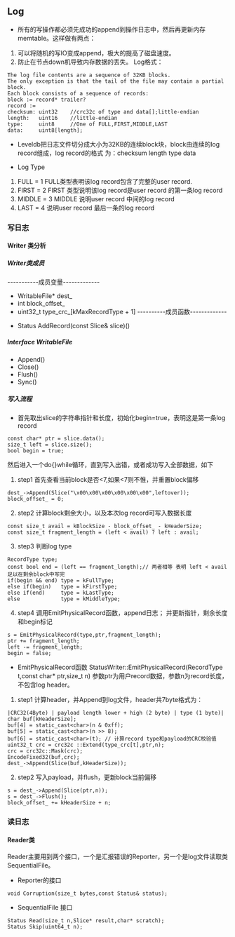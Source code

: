 ## Log
- 所有的写操作都必须先成功的append到操作日志中，然后再更新内存memtable。这样做有两点：
1. 可以将随机的写IO变成append，极大的提高了磁盘速度。
2. 防止在节点down机导致内存数据的丢失。
Log格式：
```
The log file contents are a sequence of 32KB blocks.
The only exception is that the tail of the file may contain a partial block.
Each block consists of a sequence of records:
block := record* trailer?
record := 
checksum: uint32    //crc32c of type and data[];little-endian
length:   uint16    //little-endian
type:     uint8     //One of FULL,FIRST,MIDDLE,LAST
data:     uint8[length];
```
- Leveldb把日志文件切分成大小为32KB的连续block块，block由连续的log record组成，log record的格式
为：checksum length type data

- Log Type
1. FULL = 1 FULL类型表明该log record包含了完整的user record.
2. FIRST = 2 FIRST 类型说明该log record是user record 的第一条log record
3. MIDDLE = 3 MIDDLE 说明user record 中间的log record
4. LAST = 4          说明user record 最后一条的log record

### 写日志

#### Writer 类分析
##### Writer类成员
-----------成员变量-------------
- WritableFile* dest_
- int block_offset_
- uint32_t type_crc_[kMaxRecordType + 1]
----------成员函数-------------
+ Status AddRecord(const Slice& slice)()
##### Interface WritableFile
- Append()
- Close()
- Flush()
- Sync()

##### 写入流程
- 首先取出slice的字符串指针和长度，初始化begin=true，表明这是第一条log record
```
const char* ptr = slice.data();
size_t left = slice.size();
bool begin = true;
```
然后进入一个do{}while循环，直到写入出错，或者成功写入全部数据，如下
1. step1 
首先查看当前block是否<7,如果<7则不惟，并重置block偏移
```  
dest_->Append(Slice("\x00\x00\x00\x00\x00\x00",leftover));
block_offset_ = 0;
```
2. step2
计算block剩余大小，以及本次log record可写入数据长度
```
const size_t avail = kBlockSize - block_offset_ - kHeaderSize;
const size_t fragment_length = (left < avail) ? left : avail;
```
3. step3
判断log type
```
RecordType type;
const bool end = (left == fragment_length);// 两者相等 表明 left < avail 足以在剩余block中写完
if(begin && end) type = kFullType;
else if(begin)   type = kFirstType;
else if(end)     type = kLastType;
else             type = kMiddleType;
```
4. step4
调用EmitPhysicalRecord函数，append日志；
并更新指针，剩余长度和begin标记
```
s = EmitPhysicalRecord(type,ptr,fragment_length);
ptr += fragment_length;
left -= fragment_length;
begin = false;
```
- EmitPhysicalRecord函数
StatusWriter::EmitPhysicalRecord(RecordType t,const char* ptr,size_t n)
参数ptr为用户record数据，参数n为record长度，不包含log header。
1. step1
计算header，并Append到log文件，header共7byte格式为：
```
|CRC32(4Byte) | payload length lower + high (2 byte) | type (1 byte)|
char buf[kHeaderSize];
buf[4] = static_cast<char>(n & 0xff);
buf[5] = static_cast<char>(n >> 8);
buf[6] = static_cast<char>(t); // 计算record type和payload的CRC校验值
uint32_t crc = crc32c ::Extend(type_crc[t],ptr,n);
crc = crc32c::Mask(crc);
EncodeFixed32(buf,crc);
dest_->Append(Slice(buf,kHeaderSize));
```
2. step2
写入payload，并flush，更新block当前偏移
```
s = dest_->Append(Slice(ptr,n));
s = dest_->Flush();
block_offset_ += kHeaderSize + n;
```


### 读日志

#### Reader类
Reader主要用到两个接口，一个是汇报错误的Reporter，另一个是log文件读取类SequentialFile。

- Reporter的接口
```
void Corruption(size_t bytes,const Status& status);
``` 
- SequentialFile 接口
```
Status Read(size_t n,Slice* result,char* scratch);
Status Skip(uint64_t n);
```

